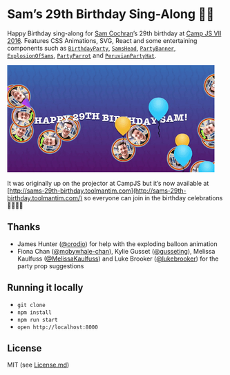 # Sam’s 29th Birthday Sing-Along 🎂🎉

Happy Birthday sing-along for [Sam Cochran](https://github.com/sj26)’s 29th birthday at [Camp JS VII 2016](http://vii.campjs.com). Features CSS Animations, SVG, React and some entertaining components such as [`BirthdayParty`](src/index.js), [`SamsHead`](src/sams-head.js), [`PartyBanner`](src/party-banner.js), [`ExplosionOfSams`](src/explosion-of-sams.js), [`PartyParrot`](src/party-parrot.js) and [`PeruvianPartyHat`](src/peruvian-party-hat.js).

[![Screenshot of fun party times](screenshot.gif)](http://sams-29th-birthday.toolmantim.com/)

It was originally up on the projector at CampJS but it’s now available at [http://sams-29th-birthday.toolmantim.com](http://sams-29th-birthday.toolmantim.com/) so everyone can join in the birthday celebrations 🍰🎂🎁🎉

## Thanks

* James Hunter ([@orodio](https://github.com/orodio)) for help with the exploding balloon animation
* Fiona Chan ([@mobywhale-chan](https://github.com/mobywhale-chan)), Kylie Gusset ([@gusseting](https://github.com/gusseting)), Melissa Kaulfuss ([@MelissaKaulfuss](https://github.com/MelissaKaulfuss)) and Luke Brooker ([@lukebrooker](https://github.com/lukebrooker)) for the party prop suggestions

## Running it locally

* `git clone`
* `npm install`
* `npm run start`
* `open http://localhost:8000`

## License

MIT (see [License.md](License.md))
